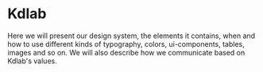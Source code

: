 # Kdlab

Here we will present our design system, the elements it contains, when and how to use different kinds of typography, colors, ui-components, tables, images and so on. We will also describe how we communicate based on Kdlab's values.

